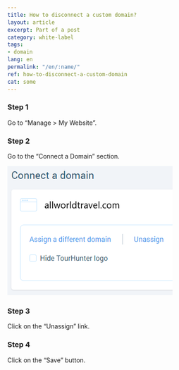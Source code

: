 ```yaml
---
title: How to disconnect a custom domain?
layout: article
excerpt: Part of a post
category: white-label
tags:
- domain
lang: en
permalink: "/en/:name/"
ref: how-to-disconnect-a-custom-domain
cat: some
---
```


### **Step 1**

Go to “Manage > My Website”.

### **Step 2**

Go to the “Connect a Domain” section.

![How_to_disconnect_a_custom_domain1](/assets/images/how_to_disconnect_a_custom_domain1.png)

### **Step 3**

Click on the “Unassign” link.

### **Step 4**

Click on the “Save” button.

